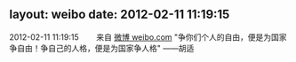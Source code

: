 layout: weibo
date: 2012-02-11 11:19:15
---
2012-02-11 11:19:15  &nbsp;&nbsp;&nbsp;&nbsp;&nbsp;&nbsp; 来自 <a href="http://weibo.com/" rel="nofollow">微博 weibo.com</a>
"争你们个人的自由，便是为国家争自由！争自己的人格，便是为国家争人格" ——胡适 ​​​
